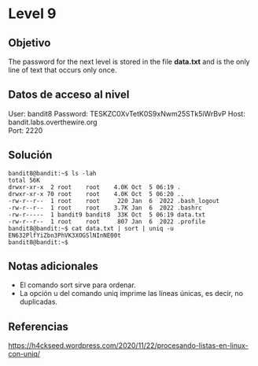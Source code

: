 # Level 9

## Objetivo
The password for the next level is stored in the file **data.txt** and is the only line of text that occurs only once.

## Datos de acceso al nivel
User: bandit8
Password: TESKZC0XvTetK0S9xNwm25STk5iWrBvP
Host: bandit.labs.overthewire.org  
Port: 2220

## Solución
```
bandit8@bandit:~$ ls -lah
total 56K
drwxr-xr-x  2 root    root    4.0K Oct  5 06:19 .
drwxr-xr-x 70 root    root    4.0K Oct  5 06:20 ..
-rw-r--r--  1 root    root     220 Jan  6  2022 .bash_logout
-rw-r--r--  1 root    root    3.7K Jan  6  2022 .bashrc
-rw-r-----  1 bandit9 bandit8  33K Oct  5 06:19 data.txt
-rw-r--r--  1 root    root     807 Jan  6  2022 .profile
bandit8@bandit:~$ cat data.txt | sort | uniq -u
EN632PlfYiZbn3PhVK3XOGSlNInNE00t
bandit8@bandit:~$
```
## Notas adicionales
* El comando sort sirve para ordenar.
* La opción u del comando uniq  imprime las líneas únicas, es decir, no duplicadas.
## Referencias
https://h4ckseed.wordpress.com/2020/11/22/procesando-listas-en-linux-con-uniq/